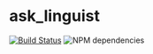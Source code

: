 # ask_linguist

[![Build Status](https://travis-ci.org/nlyubchich/ask_linguist.svg?branch=master)](https://travis-ci.org/nlyubchich/ask_linguist)
![NPM dependencies](https://david-dm.org/nlyubchich/ask_linguist.svg)
